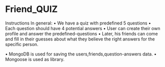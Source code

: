 <h1>Friend_QUIZ</h1>
Instructions
In general:
• We have a quiz with predefined 5 questions
• Each question should have 4 potential answers
• User can create their own profile and answer the predefined-questions
• Later, his friends can come and fill in their guesses about what they believe
the right answers for the specific person.

• MongoDB is used for saving the users,friends,question-answers data.
• Mongoose is used as library.


